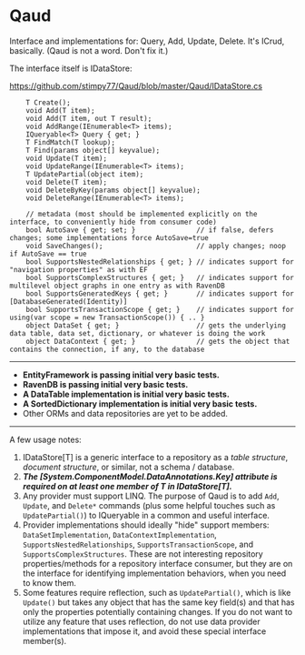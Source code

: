 Qaud
====

Interface and implementations for: Query, Add, Update, Delete. It's ICrud, basically. (Qaud is not a word. Don't fix it.)

The interface itself is IDataStore<T>:

https://github.com/stimpy77/Qaud/blob/master/Qaud/IDataStore.cs

        T Create();
        void Add(T item);
        void Add(T item, out T result);
        void AddRange(IEnumerable<T> items);
        IQueryable<T> Query { get; }
        T FindMatch(T lookup);
        T Find(params object[] keyvalue);
        void Update(T item);
        void UpdateRange(IEnumerable<T> items);
        T UpdatePartial(object item);
        void Delete(T item);
        void DeleteByKey(params object[] keyvalue);
        void DeleteRange(IEnumerable<T> items);
        
        // metadata (most should be implemented explicitly on the interface, to conveniently hide from consumer code)
        bool AutoSave { get; set; }               // if false, defers changes; some implementations force AutoSave=true
        void SaveChanges();                       // apply changes; noop if AutoSave == true
        bool SupportsNestedRelationships { get; } // indicates support for "navigation properties" as with EF
        bool SupportsComplexStructures { get; }   // indicates support for multilevel object graphs in one entry as with RavenDB
        bool SupportsGeneratedKeys { get; }       // indicates support for [DatabaseGenerated(Identity)] 
        bool SupportsTransactionScope { get; }    // indicates support for using(var scope = new TransactionScope()) { .. }
        object DataSet { get; }                   // gets the underlying data table, data set, dictionary, or whatever is doing the work
        object DataContext { get; }               // gets the object that contains the connection, if any, to the database


---

* **EntityFramework is passing initial very basic tests.**
* **RavenDB is passing initial very basic tests.**
* **A DataTable implementation is initial very basic tests.**
* **A SortedDictionary implementation is initial very basic tests.**
* Other ORMs and data repositories are yet to be added.

_____

A few usage notes:

1. IDataStore[T] is a generic interface to a repository as a *table structure*, *document structure*, or similar, not a schema / database.
2. ***The [System.ComponentModel.DataAnnotations.Key] attribute is required on at least one member of T in IDataStore[T].***
3. Any provider must support LINQ. The purpose of Qaud is to add `Add`, `Update`, and `Delete*` commands (plus some helpful touches such as `UpdatePartial()`) to IQueryable in a common and useful interface.
4. Provider implementations should ideally "hide" support members: `DataSetImplementation`, `DataContextImplementation`, `SupportsNestedRelationships`, `SupportsTransactionScope`, and `SupportsComplexStructures`. These are not interesting repository properties/methods for a repository interface consumer, but they are on the interface for identifying implementation behaviors, when you need to know them.
5. Some features require reflection, such as `UpdatePartial()`, which is like `Update()` but takes any object that has the same key field(s) and that has only the properties potentially containing changes. If you do not want to utilize any feature that uses reflection, do not use data provider implementations that impose it, and avoid these special interface member(s).

